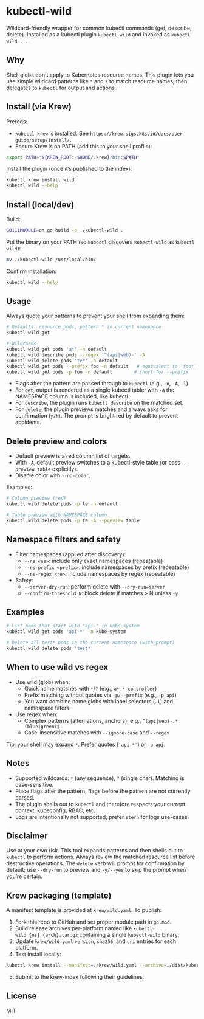 kubectl-wild
============

Wildcard-friendly wrapper for common kubectl commands (get, describe, delete). Installed as a kubectl plugin `kubectl-wild` and invoked as `kubectl wild ...`.

Why
---

Shell globs don't apply to Kubernetes resource names. This plugin lets you use simple wildcard patterns like `*` and `?` to match resource names, then delegates to `kubectl` for output and actions.

Install (via Krew)
------------------

Prereqs:

- `kubectl krew` is installed. See `https://krew.sigs.k8s.io/docs/user-guide/setup/install/`.
- Ensure Krew is on PATH (add this to your shell profile):

```bash
export PATH="${KREW_ROOT:-$HOME/.krew}/bin:$PATH"
```

Install the plugin (once it’s published to the index):

```bash
kubectl krew install wild
kubectl wild --help
```

Install (local/dev)
-------------------

Build:

```bash
GO111MODULE=on go build -o ./kubectl-wild .
```

Put the binary on your PATH (so `kubectl` discovers `kubectl-wild` as `kubectl wild`):

```bash
mv ./kubectl-wild /usr/local/bin/
```

Confirm installation:

```bash
kubectl wild --help
```

Usage
-----

Always quote your patterns to prevent your shell from expanding them:

```bash
# Defaults: resource pods, pattern * in current namespace
kubectl wild get

# Wildcards
kubectl wild get pods 'a*' -n default
kubectl wild describe pods --regex '^(api|web)-' -A
kubectl wild delete pods 'te*' -n default
kubectl wild get pods --prefix foo -n default   # equivalent to 'foo*'
kubectl wild get pods -p foo -n default        # short for --prefix
```

- Flags after the pattern are passed through to `kubectl` (e.g., `-n`, `-A`, `-l`).
- For `get`, output is rendered as a single kubectl table; with `-A` the NAMESPACE column is included, like kubectl.
- For `describe`, the plugin runs `kubectl describe` on the matched set.
- For `delete`, the plugin previews matches and always asks for confirmation (`y/N`). The prompt is bright red by default to prevent accidents.

Delete preview and colors
-------------------------

- Default preview is a red column list of targets.
- With `-A`, default preview switches to a kubectl-style table (or pass `--preview table` explicitly).
- Disable color with `--no-color`.

Examples:

```bash
# Column preview (red)
kubectl wild delete pods -p te -n default

# Table preview with NAMESPACE column
kubectl wild delete pods -p te -A --preview table
```

Namespace filters and safety
----------------------------

- Filter namespaces (applied after discovery):
  - `--ns <ns>`: include only exact namespaces (repeatable)
  - `--ns-prefix <prefix>`: include namespaces by prefix (repeatable)
  - `--ns-regex <re>`: include namespaces by regex (repeatable)
- Safety:
  - `--server-dry-run`: perform delete with `--dry-run=server`
  - `--confirm-threshold N`: block delete if matches > N unless `-y`

Examples
--------

```bash
# List pods that start with "api-" in kube-system
kubectl wild get pods 'api-*' -n kube-system

# Delete all test* pods in the current namespace (with prompt)
kubectl wild delete pods 'test*'
```

When to use wild vs regex
-------------------------

- Use wild (glob) when:
  - Quick name matches with `*`/`?` (e.g., `a*`, `*-controller`)
  - Prefix matching without quotes via `-p/--prefix` (e.g., `-p api`)
  - You want combine name globs with label selectors (`-l`) and namespace filters
- Use regex when:
  - Complex patterns (alternations, anchors), e.g., `^(api|web)-.*(blue|green)$`
  - Case-insensitive matches with `--ignore-case` and `--regex`

Tip: your shell may expand `*`. Prefer quotes (`'api-*'`) or `-p api`.

Notes
-----

- Supported wildcards: `*` (any sequence), `?` (single char). Matching is case-sensitive.
- Place flags after the pattern; flags before the pattern are not currently parsed.
- The plugin shells out to `kubectl` and therefore respects your current context, kubeconfig, RBAC, etc.
- Logs are intentionally not supported; prefer `stern` for logs use-cases.

Disclaimer
----------

Use at your own risk. This tool expands patterns and then shells out to `kubectl` to perform actions. Always review the matched resource list before destructive operations. The `delete` verb will prompt for confirmation by default; use `--dry-run` to preview and `-y/--yes` to skip the prompt when you’re certain.

Krew packaging (template)
-------------------------

A manifest template is provided at `krew/wild.yaml`. To publish:

1. Fork this repo to GitHub and set proper module path in `go.mod`.
2. Build release archives per-platform named like `kubectl-wild_{os}_{arch}.tar.gz` containing a single `kubectl-wild` binary.
3. Update `krew/wild.yaml` `version`, `sha256`, and `uri` entries for each platform.
4. Test install locally:

```bash
kubectl krew install --manifest=./krew/wild.yaml --archive=./dist/kubectl-wild_darwin_amd64.tar.gz
```

5. Submit to the krew-index following their guidelines.

License
-------

MIT


